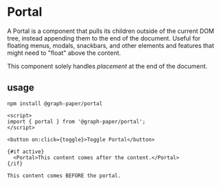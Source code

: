 # Portal

A Portal is a component that pulls its children outside of the current DOM tree,
instead appending them to the end of the document. Useful for floating menus,
modals, snackbars, and other elements and features that might need to "float"
above the content.

This component solely handles _placement_ at the end of the document.

## usage

```
npm install @graph-paper/portal
```

```svelte
<script>
import { portal } from '@graph-paper/portal';
</script>

<button on:click={toggle}>Toggle Portal</button>

{#if active}
  <Portal>This content comes after the content.</Portal>
{/if}

This content comes BEFORE the portal.

```
